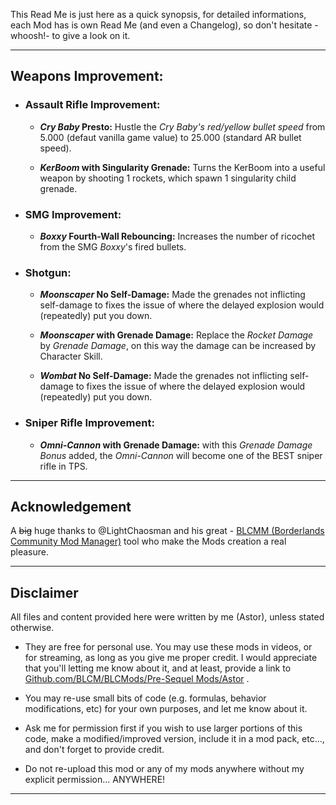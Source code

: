 This Read Me is just here as a quick synopsis, for detailed informations, each Mod has is own Read Me (and even a Changelog), so don't hesitate -whoosh!- to give a look on it.

* * * * *

## Weapons Improvement:

- ### Assault Rifle Improvement:

  - __*Cry Baby* Presto:__ Hustle the *Cry Baby's red/yellow bullet speed* from 5.000 (defaut vanilla game value) to 25.000 (standard AR bullet speed).

  - __*KerBoom* with Singularity Grenade:__ Turns the KerBoom into a useful weapon by shooting 1 rockets, which spawn 1 singularity child grenade.

- ### SMG Improvement:

  - __*Boxxy* Fourth-Wall Rebouncing:__ Increases the number of ricochet from the SMG *Boxxy*'s fired bullets.

- ### Shotgun:
 
  - __*Moonscaper* No Self-Damage:__ Made the grenades not inflicting self-damage to fixes the issue of where the delayed explosion would (repeatedly) put you down.
  
  - __*Moonscaper* with Grenade Damage:__ Replace the *Rocket Damage* by *Grenade Damage*, on this way the damage can be increased by Character Skill.

  - __*Wombat* No Self-Damage:__ Made the grenades not inflicting self-damage to fixes the issue of where the delayed explosion would (repeatedly) put you down.

- ### Sniper Rifle Improvement:

  - __*Omni-Cannon* with Grenade Damage:__ with this *Grenade Damage Bonus* added, the *Omni-Cannon* will become one of the BEST sniper rifle in TPS. 

* * * * *
 
## Acknowledgement

A ~~big~~ huge thanks to @LightChaosman and his great - [BLCMM (Borderlands Community Mod Manager)](https://github.com/BLCM/BLCMods/wiki/Borderlands-Community-Mod-Manager) tool who make the Mods creation a real pleasure. 

* * * * *
 
## Disclaimer

All files and content provided here were written by me (Astor), unless stated otherwise.

- They are free for personal use. You may use these mods in videos, or for streaming, as long as you give me proper credit. I would appreciate that you'll letting me know about it, and at least, provide a link to [Github.com/BLCM/BLCMods/Pre-Sequel Mods/Astor](https://github.com/BLCM/BLCMods/tree/master/Pre%20Sequel%20Mods/Astor) .

- You may re-use small bits of code (e.g. formulas, behavior modifications, etc) for your own purposes, and let me know about it. 

- Ask me for permission first if you wish to use larger portions of this code, make a modified/improved version, include it in a mod pack, etc..., and don't forget to provide credit.

- Do not re-upload this mod or any of my mods anywhere without my explicit permission... ANYWHERE!

* * * * *
